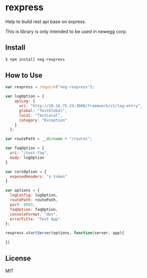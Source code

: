 # rexpress

Help to build rest api base on express.

This is library is only intended to be used in newegg corp.

## Install

```sh
$ npm install neg-rexpress
```

## How to Use

```js
var rexpress = require("neg-rexpress");

var logOption = {
    apiLog: {
      uri: "http://10.16.75.24:3000/framework/v1/log-entry",
      global: "TestGlobal",
      local: "TestLocal",
      category: "Exception"
    }
  };

var routePath = __dirname + "/routes";

var faqOption = {
  uri: "/test-faq",
  body: logOption
}

var corsOption = {
  exposedHeaders: "x-token"
}

var options = {
  logConfig: logOption,
  routePath: routePath,
  port: 8003,
  faqOption: faqOption,
  consoleFormat: "dev",
  errorTitle: "Test App"
};

rexpress.startServer(options, function(server, app){
  
})
```

## License

MIT